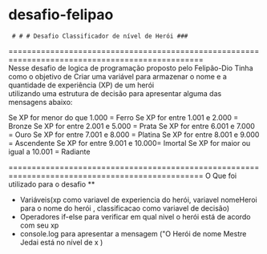 # desafio-felipao 

     # # # Desafio Classificador de nível de Herói ###
================================================================================================     
Nesse desafio de logica de programação proposto pelo Felipão-Dio 
Tinha como o objetivo de Criar uma variável para armazenar o nome  e a quantidade de experiência (XP) de um herói  
utilizando uma estrutura de decisão para apresentar alguma das mensagens abaixo:

Se XP for menor do que 1.000 = Ferro
Se XP for entre 1.001 e 2.000 = Bronze
Se XP for entre 2.001 e 5.000 = Prata
Se XP for entre 6.001 e 7.000 = Ouro
Se XP for entre 7.001 e 8.000 = Platina
Se XP for entre 8.001 e 9.000 = Ascendente
Se XP for entre 9.001 e 10.000= Imortal
Se XP for maior ou igual a 10.001 = Radiante

================================================================================================
O Que foi utilizado para o desafio **

- Variáveis(xp como variavel de experiencia do herói, variavel nomeHeroi para o nome do herói , classificacao como variavel de decisão)  
- Operadores if-else para verificar em qual nivel o herói está de acordo com seu xp
- console.log para apresentar a mensagem ("O Herói de nome Mestre Jedai está no nível de x )
